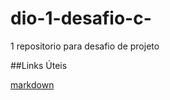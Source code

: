 # dio-1-desafio-c-
1 repositorio para desafio de projeto

##Links Úteis

[markdown](https://www.markdownguide.org/)
